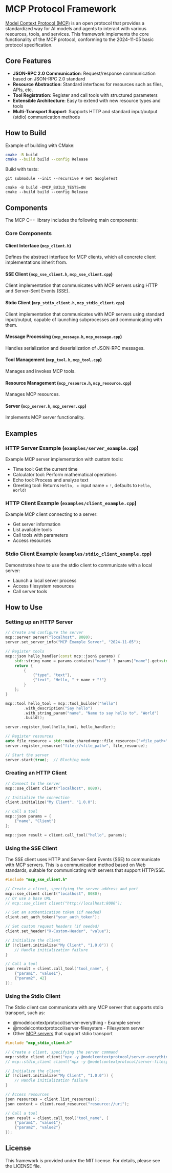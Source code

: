 # MCP Protocol Framework

[Model Context Protocol (MCP)](https://spec.modelcontextprotocol.io/specification/2024-11-05/architecture/) is an open protocol that provides a standardized way for AI models and agents to interact with various resources, tools, and services. This framework implements the core functionality of the MCP protocol, conforming to the 2024-11-05 basic protocol specification.

## Core Features

- **JSON-RPC 2.0 Communication**: Request/response communication based on JSON-RPC 2.0 standard
- **Resource Abstraction**: Standard interfaces for resources such as files, APIs, etc.
- **Tool Registration**: Register and call tools with structured parameters
- **Extensible Architecture**: Easy to extend with new resource types and tools
- **Multi-Transport Support**: Supports HTTP and standard input/output (stdio) communication methods

## How to Build

Example of building with CMake:
```bash
cmake -B build
cmake --build build --config Release
```

Build with tests:
```
git submodule --init --recursive # Get GoogleTest

cmake -B build -DMCP_BUILD_TESTS=ON
cmake --build build --config Release
```

## Components

The MCP C++ library includes the following main components:

### Core Components

#### Client Interface (`mcp_client.h`)
Defines the abstract interface for MCP clients, which all concrete client implementations inherit from.

#### SSE Client (`mcp_sse_client.h`, `mcp_sse_client.cpp`)
Client implementation that communicates with MCP servers using HTTP and Server-Sent Events (SSE).

#### Stdio Client (`mcp_stdio_client.h`, `mcp_stdio_client.cpp`)
Client implementation that communicates with MCP servers using standard input/output, capable of launching subprocesses and communicating with them.

#### Message Processing (`mcp_message.h`, `mcp_message.cpp`)
Handles serialization and deserialization of JSON-RPC messages.

#### Tool Management (`mcp_tool.h`, `mcp_tool.cpp`)
Manages and invokes MCP tools.

#### Resource Management (`mcp_resource.h`, `mcp_resource.cpp`)
Manages MCP resources.

#### Server (`mcp_server.h`, `mcp_server.cpp`)
Implements MCP server functionality.

## Examples

### HTTP Server Example (`examples/server_example.cpp`)

Example MCP server implementation with custom tools:
- Time tool: Get the current time
- Calculator tool: Perform mathematical operations
- Echo tool: Process and analyze text
- Greeting tool: Returns `Hello, `+ input name + `!`, defaults to `Hello, World!`

### HTTP Client Example (`examples/client_example.cpp`)

Example MCP client connecting to a server:
- Get server information
- List available tools
- Call tools with parameters
- Access resources

### Stdio Client Example (`examples/stdio_client_example.cpp`)

Demonstrates how to use the stdio client to communicate with a local server:
- Launch a local server process
- Access filesystem resources
- Call server tools

## How to Use

### Setting up an HTTP Server

```cpp
// Create and configure the server
mcp::server server("localhost", 8080);
server.set_server_info("MCP Example Server", "2024-11-05");

// Register tools
mcp::json hello_handler(const mcp::json& params) {
    std::string name = params.contains("name") ? params["name"].get<std::string>() : "World";
    return {
        {
            {"type", "text"},
            {"text", "Hello, " + name + "!"}
        }
    };
}

mcp::tool hello_tool = mcp::tool_builder("hello")
        .with_description("Say hello")
        .with_string_param("name", "Name to say hello to", "World")
        .build();

server.register_tool(hello_tool, hello_handler);

// Register resources
auto file_resource = std::make_shared<mcp::file_resource>("<file_path>");
server.register_resource("file://<file_path>", file_resource);

// Start the server
server.start(true);  // Blocking mode
```

### Creating an HTTP Client

```cpp
// Connect to the server
mcp::sse_client client("localhost", 8080);

// Initialize the connection
client.initialize("My Client", "1.0.0");

// Call a tool
mcp::json params = {
    {"name", "Client"}
};

mcp::json result = client.call_tool("hello", params);
```

### Using the SSE Client

The SSE client uses HTTP and Server-Sent Events (SSE) to communicate with MCP servers. This is a communication method based on Web standards, suitable for communicating with servers that support HTTP/SSE.

```cpp
#include "mcp_sse_client.h"

// Create a client, specifying the server address and port
mcp::sse_client client("localhost", 8080);
// Or use a base URL
// mcp::sse_client client("http://localhost:8080");

// Set an authentication token (if needed)
client.set_auth_token("your_auth_token");

// Set custom request headers (if needed)
client.set_header("X-Custom-Header", "value");

// Initialize the client
if (!client.initialize("My Client", "1.0.0")) {
    // Handle initialization failure
}

// Call a tool
json result = client.call_tool("tool_name", {
    {"param1", "value1"},
    {"param2", 42}
});
```

### Using the Stdio Client

The Stdio client can communicate with any MCP server that supports stdio transport, such as:

- @modelcontextprotocol/server-everything - Example server
- @modelcontextprotocol/server-filesystem - Filesystem server
- Other [MCP servers](https://www.pulsemcp.com/servers) that support stdio transport

```cpp
#include "mcp_stdio_client.h"

// Create a client, specifying the server command
mcp::stdio_client client("npx -y @modelcontextprotocol/server-everything");
// mcp::stdio_client client("npx -y @modelcontextprotocol/server-filesystem /path/to/directory");

// Initialize the client
if (!client.initialize("My Client", "1.0.0")) {
    // Handle initialization failure
}

// Access resources
json resources = client.list_resources();
json content = client.read_resource("resource://uri");

// Call a tool
json result = client.call_tool("tool_name", {
    {"param1", "value1"},
    {"param2", "value2"}
});
```

## License

This framework is provided under the MIT license. For details, please see the LICENSE file. 